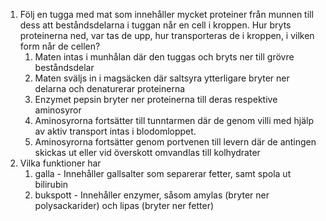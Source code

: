 1. Följ en tugga med mat som innehåller mycket proteiner från munnen till dess att beståndsdelarna i tuggan når en cell i kroppen. Hur bryts proteinerna ned, var tas de upp, hur transporteras de i kroppen, i vilken form når de cellen?
	1. Maten intas i munhålan där den tuggas och bryts ner till grövre beståndsdelar
	2. Maten sväljs in i magsäcken där saltsyra ytterligare bryter ner delarna och denaturerar proteinerna
	3. Enzymet pepsin bryter ner proteinerna till deras respektive aminosyror
	4. Aminosyrorna fortsätter till tunntarmen där de genom villi med hjälp av aktiv transport intas i blodomloppet.
	5. Aminosyrorna fortsätter genom portvenen till levern där de antingen skickas ut eller vid överskott omvandlas till kolhydrater
2. Vilka funktioner har
	1. galla - Innehåller gallsalter som separerar fetter, samt spola ut bilirubin
	2. bukspott - Innehåller enzymer, såsom amylas (bryter ner polysackarider) och lipas (bryter ner fetter)